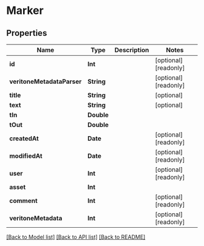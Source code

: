 # Marker

## Properties

Name | Type | Description | Notes
------------ | ------------- | ------------- | -------------
**id** | **Int** |  | [optional] [readonly] 
**veritoneMetadataParser** | **String** |  | [optional] [readonly] 
**title** | **String** |  | [optional] 
**text** | **String** |  | [optional] 
**tIn** | **Double** |  | 
**tOut** | **Double** |  | 
**createdAt** | **Date** |  | [optional] [readonly] 
**modifiedAt** | **Date** |  | [optional] [readonly] 
**user** | **Int** |  | [optional] [readonly] 
**asset** | **Int** |  | 
**comment** | **Int** |  | [optional] [readonly] 
**veritoneMetadata** | **Int** |  | [optional] [readonly] 

[[Back to Model list]](../#documentation-for-models) [[Back to API list]](../#documentation-for-api-endpoints) [[Back to README]](../)


